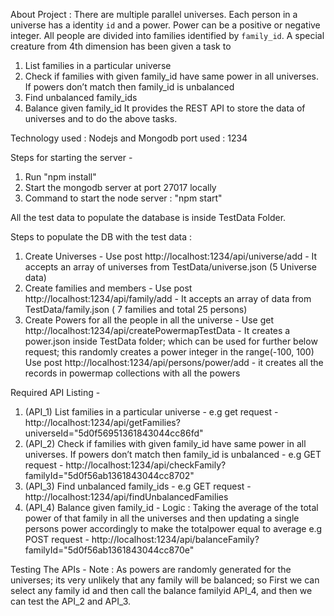 About Project : 
There are multiple parallel universes. Each person in a universe has a identity `id` and a power. Power can be a positive or negative integer. All people are divided into families identified by `family_id`. A special creature from 4th dimension has been given a task to 
1. List families in a particular universe
2. Check if families with given family_id have same power in all universes. If powers don’t match then family_id is unbalanced
3. Find unbalanced family_ids
4. Balance given family_id
It provides the REST API to store the data of universes and to do the above tasks. 



Technology used : Nodejs and Mongodb
port used : 1234

Steps for starting the server - 
1. Run "npm install"
2. Start the mongodb server at port 27017 locally
3. Command to start the node server : "npm start"


All the test data to populate the database is inside TestData Folder.

Steps to populate the DB with the test data : 
1. Create Universes - 
    Use post http://localhost:1234/api/universe/add - It accepts an array of universes from TestData/universe.json (5 Universe data)
2. Create families and members - 
    Use post http://localhost:1234/api/family/add - It accepts an array of data from TestData/family.json ( 7 families and total 25 persons)
3. Create Powers for all the people in all the universe -
    Use get http://localhost:1234/api/createPowermapTestData - It creates a power.json inside TestData folder; which can be used for further below request; this randomly creates a power integer in the range(-100, 100)
    Use post http://localhost:1234/api/persons/power/add - it creates all the records in powermap collections with all the powers

Required API Listing - 
1. (API_1) List families in a particular universe - 
    e.g get request  - http://localhost:1234/api/getFamilies?universeId="5d0f56951361843044cc86fd"
2. (API_2) Check if families with given family_id have same power in all universes. If powers don’t match then family_id is unbalanced - 
    e.g GET request - http://localhost:1234/api/checkFamily?familyId="5d0f56ab1361843044cc8702"
3. (API_3) Find unbalanced family_ids - 
    e.g GET request - http://localhost:1234/api/findUnbalancedFamilies
4. (API_4) Balance given family_id - 
    Logic : Taking the average of the total power of that family in all the universes and then updating a single persons power accordingly to make the totalpower equal to average
    e.g POST request - http://localhost:1234/api/balanceFamily?familyId="5d0f56ab1361843044cc870e"

Testing The APIs - 
Note : As powers are randomly generated for the universes; its very unlikely that any family will be balanced; so First we can select any family id and then call the balance familyid API_4, and then we can test the API_2 and API_3.


